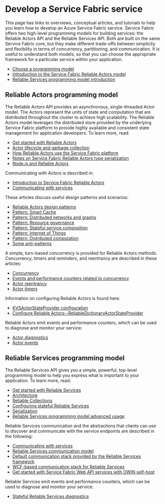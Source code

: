 <properties
   pageTitle="Develop a Service Fabric service | Microsoft Azure"
   description="Conceptual information and tutorials that help you understand how to develop a Service Fabric service using the Reliable Actors or Reliable Services programming model."
   services="service-fabric"
   documentationCenter=".net"
   authors="rwike77"
   manager="timlt"
   editor=""/>

<tags
   ms.service="service-fabric"
   ms.devlang="dotnet"
   ms.topic="article"
   ms.tgt_pltfrm="NA"
   ms.workload="NA"
   ms.date="09/25/2015"
   ms.author="ryanwi"/>

# Develop a Service Fabric service
This page has links to overviews, conceptual articles, and tutorials to help you learn how to develop an Azure Service Fabric service. Service Fabric offers two high-level programming models for building services: the Reliable Actors API and the Reliable Services API. Both are built on the same Service Fabric core, but they make different trade-offs between simplicity and flexibility in terms of concurrency, partitioning, and communication. It is useful to understand both models, so that you can choose the appropriate framework for a particular service within your application.

- [Choose a programming model](service-fabric-choose-framework.md)
- [Introduction to the Service Fabric Reliable Actors model](service-fabric-reliable-actors-introduction.md)
- [Reliable Services programming model introduction](../service-fabric/service-fabric-reliable-services-introduction.md)

## Reliable Actors programming model
 The Reliable Actors API provides an asynchronous, single-threaded Actor model. The Actors represent the units of state and computation that are distributed throughout the cluster to achieve high scalability. The Reliable Actors model leverages the distributed store provided by the underlying Service Fabric platform to provide highly available and consistent state management for application developers. To learn more, read:

- [Get started with Reliable Actors](service-fabric-reliable-actors-get-started.md)
- [Actor lifecycle and garbage collection](service-fabric-reliable-actors-lifecycle.md)
- [How Reliable Actors use the Service Fabric platform](service-fabric-reliable-actors-platform.md)
- [Notes on Service Fabric Reliable Actors type serialization](service-fabric-reliable-actors-notes-on-actor-type-serialization.md)
- [Node.js and Reliable Actors](service-fabric-deploy-multiple-apps.md)

Communicating with Actors is described in:

- [Introduction to Service Fabric Reliable Actors](service-fabric-reliable-actors-introduction.md#actor-communication)
- [Communicating with services](service-fabric-connect-and-communicate-with-services.md)

These articles discuss useful design patterns and scenarios:

- [Reliable Actors design patterns](service-fabric-reliable-actors-patterns-introduction.md)  
- [Pattern: Smart Cache](service-fabric-reliable-actors-pattern-smart-cache.md)
- [Pattern: Distributed networks and graphs](service-fabric-reliable-actors-pattern-distributed-networks-and-graphs.md)
- [Pattern: Resource governance](service-fabric-reliable-actors-pattern-resource-governance.md)
- [Pattern: Stateful service composition](service-fabric-reliable-actors-pattern-stateful-service-composition.md)
- [Pattern: Internet of Things](service-fabric-reliable-actors-pattern-internet-of-things.md)
- [Pattern: Distributed computation](service-fabric-reliable-actors-pattern-distributed-computation.md)
- [Some anti-patterns](service-fabric-reliable-actors-anti-patterns.md)

A simple, turn-based concurrency is provided for Reliable Actors methods. Concurrency, timers and reminders, and reentrancy are described in these articles:

- [Concurrency](service-fabric-reliable-actors-introduction.md#concurrency)
- [Events and performance counters related to concurrency](service-fabric-reliable-actors-diagnostics.md)
- [Actor reentrancy](service-fabric-reliable-actors-reentrancy.md)
- [Actor timers](service-fabric-reliable-actors-timers-reminders.md)

Information on configuring Reliable Actors is found here:

- [KVSActorStateProvider configuration](../service-fabric/service-fabric-reliable-actors-kvsactorstateprovider-configuration.md)  
- [Configure Reliable Actors--ReliableDictionaryActorStateProvider](../service-fabric/service-fabric-reliable-actors-reliabledictionarystateprovider-configuration.md)

Reliable Actors emit events and performance counters, which can be used to diagnose and monitor your service:

- [Actor diagnostics](service-fabric-reliable-actors-diagnostics.md)
- [Actor events](service-fabric-reliable-actors-events.md)


## Reliable Services programming model
The Reliable Services API gives you a simple, powerful, top-level programming model to help you express what is important to your application. To learn more, read:

- [Get started with Reliable Services](service-fabric-reliable-services-quick-start.md)
- [Architecture](service-fabric-reliable-services-platform-architecture.md)
- [Reliable Collections](service-fabric-reliable-services-reliable-collections.md)
- [Configuring stateful Reliable Services](../service-fabric/service-fabric-reliable-services-configuration.md)
- [Serialization](../service-fabric/service-fabric-reliable-services-serialization.md)
- [Reliable Services programming model advanced usage](../Service-Fabric/service-fabric-reliable-services-advanced-usage.md)

Reliable Services communication and the abstractions that clients can use to discover and communicate with the service endpoints are described in the following:

- [Communicating with services](service-fabric-connect-and-communicate-with-services.md)
- [Reliable Services communication model](service-fabric-reliable-services-communication.md)
- [Default communication stack provided by the Reliable Services framework](service-fabric-reliable-services-communication-remoting.md)
- [WCF-based communication stack for Reliable Services](service-fabric-reliable-services-communication-wcf.md)
- [Get started with Service Fabric Web API services with OWIN self-host](service-fabric-reliable-services-communication-webapi.md)

Reliable Services emit events and performance counters, which can be used to diagnose and monitor your service:

- [Stateful Reliable Services diagnostics](service-fabric-reliable-services-diagnostics.md)
